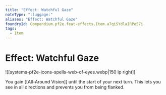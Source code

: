 ```yaml
---
title: "Effect: Watchful Gaze"
noteType: ":luggage:"
aliases: "Effect: Watchful Gaze"
foundryId: Compendium.pf2e.feat-effects.Item.a7qiSYdlaIRPe57i
tags:
  - Item
---
```


# Effect: Watchful Gaze
![[systems-pf2e-icons-spells-web-of-eyes.webp|150 lp right]]

You gain [[All-Around Vision]] until the start of your next turn. This lets you see in all directions and prevents you from being flanked.
